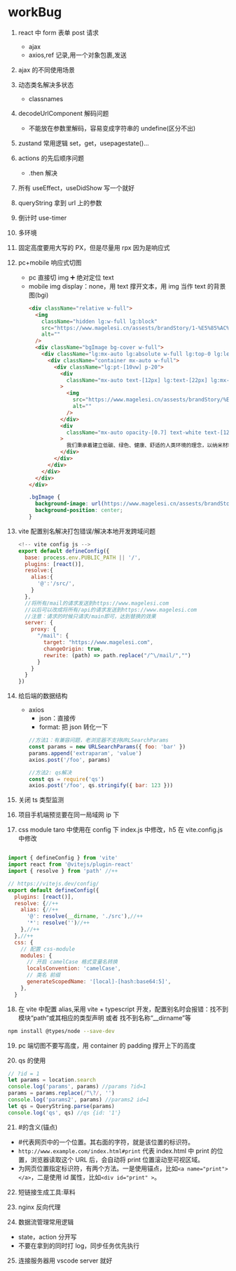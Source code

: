 # workBug

1. react 中 form 表单 post 请求
   - ajax
   - axios,ref 记录,用一个对象包裹,发送
2. ajax 的不同使用场景
3. 动态类名解决多状态
   - classnames
4. decodeUrlComponent 解码问题
   - 不能放在参数里解码，容易变成字符串的 undefine(区分不出)
5. zustand 常用逻辑 set，get，usepagestate()...
6. actions 的先后顺序问题
   - .then 解决
7. 所有 useEffect，useDidShow 写一个就好
8. queryString 拿到 url 上的参数
9. 倒计时 use-timer
10. 多环境
11. 固定高度要用大写的 PX，但是尽量用 rpx 因为是响应式
12. pc+mobile 响应式切图

    - pc 直接切 img ➕ 绝对定位 text
    - mobile img display：none，用 text 撑开文本，用 img 当作 text 的背景图(bgi)
      ```html
      <div className="relative w-full">
        <img
          className="hidden lg:w-full lg:block"
          src="https://www.magelesi.cn/assests/brandStory/1-%E5%85%AC%E5%8F%B8%E6%84%BF%E6%99%AF%402x-tuya.jpg"
          alt=""
        />
        <div className="bgImage bg-cover w-full">
          <div className="lg:mx-auto lg:absolute w-full lg:top-0 lg:left-0">
            <div className="container mx-auto w-full">
              <div className="lg:pt-[10vw] p-20">
                <div
                  className="mx-auto text-[12px] lg:text-[22px] lg:mx-auto lg:w-30"
                >
                  <img
                    src="https://www.magelesi.cn/assests/brandStory/%E7%BB%84%202.png"
                    alt=""
                  />
                </div>
                <div
                  className="mx-auto opacity-[0.7] text-white text-[12px] lg:text-[22px] lg:text-white lg:opacity-[0.7] lg:mx-auto lg:w-30"
                >
                  我们秉承着建立低碳、绿色、健康、舒适的人类环境的理念，以纳米材料为核心，结合芯片技术，将在技术和市场上不断创新发展；坚持以客户为中心，持续为客户创造长期价值，相互成就，共享未来。
                </div>
              </div>
            </div>
          </div>
        </div>
      </div>
      ```
      ```css
      .bgImage {
        background-image: url(https://www.magelesi.cn/assests/brandStory/honor%402x-tuya.jpg);
        background-position: center;
      }
      ```

13. vite 配置别名解决打包错误/解决本地开发跨域问题

    ```js
    <!-- vite config js -->
    export default defineConfig({
      base: process.env.PUBLIC_PATH || '/',
      plugins: [react()],
      resolve:{
        alias:{
          '@':'/src/',
        }
      },
      //将所有/mail的请求发送到https://www.magelesi.com
      //以后可以改成将所有/api的请求发送到https://www.magelesi.com
      //注意：请求的时候只请求/main即可，达到替换的效果
      server: {
        proxy: {
          "/mail": {
            target: "https://www.magelesi.com",
            changeOrigin: true,
            rewrite: (path) => path.replace("/^\/mail/","")
          }
        }
      }
    })

    ```

14. 给后端的数据结构
    - axios
      - json：直接传
      - format: 把 json 转化一下
      ```js
      //方法1：有兼容问题，老浏览器不支持URLSearchParams
      const params = new URLSearchParams({ foo: 'bar' })
      params.append('extraparam', 'value')
      axios.post('/foo', params)
      ```
      ```js
      //方法2: qs解决
      const qs = require('qs')
      axios.post('/foo', qs.stringify({ bar: 123 }))
      ```
15. 关闭 ts 类型监测
16. 项目手机端预览要在同一局域网 ip 下
17. css module taro 中使用在 config 下 index.js 中修改，h5 在 vite.config.js 中修改

```js

import { defineConfig } from 'vite'
import react from '@vitejs/plugin-react'
import { resolve } from 'path' //++

// https://vitejs.dev/config/
export default defineConfig({
  plugins: [react()],
  resolve: {//++
    alias: {//++
      '@': resolve(__dirname, './src'),//++
      '*': resolve('')//++
    },//++
  },//++
  css: {
    // 配置 css-module
    modules: {
      // 开启 camelCase 格式变量名转换
      localsConvention: 'camelCase',
      // 类名 前缀
      generateScopedName: '[local]-[hash:base64:5]',
    },
  }
```

18. 在 vite 中配置 alias,采用 vite + typescript 开发，配置别名时会报错：找不到模块“path”或其相应的类型声明 或者 找不到名称“\_\_dirname”等

```bash
npm install @types/node --save-dev
```

19. pc 端切图不要写高度，用 container 的 padding 撑开上下的高度

20. qs 的使用

```js
// ?id = 1
let params = location.search
console.log('params', params) //params ?id=1
params = params.replace(/^\?/, '')
console.log('params2', params) //params2 id=1
let qs = QueryString.parse(params)
console.log('qs', qs) //qs {id: '1'}
```

21. #的含义(锚点)

- #代表网页中的一个位置。其右面的字符，就是该位置的标识符。
- `http://www.example.com/index.html#print` 代表 index.html 中 print 的位置，浏览器读取这个 URL 后，会自动将 print 位置滚动至可视区域。
- 为网页位置指定标识符，有两个方法。一是使用锚点，比如`<a name="print"></a>`，二是使用 id 属性，比如`<div id="print" >`。

22. 短链接生成工具:草料

23. nginx 反向代理

24. 数据流管理常用逻辑

- state，action 分开写
- 不要在拿到的同时打 log，同步任务优先执行

25. 连接服务器用 vscode server 就好
